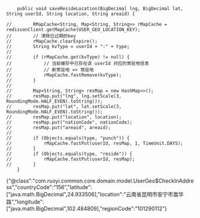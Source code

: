 ```
    public void saveResideLocation(BigDecimal lng, BigDecimal lat, String userId, String location, String areaid) {

//        RMapCache<String, Map<String, String>> rMapCache = redissonClient.getMapCache(USER_GEO_LOCATION_KEY);
//        // 清除已过期的key
//        rMapCache.clearExpire();
//        String kvType = userId + ":" + type;
//
//        if (rMapCache.get(kvType) != null) {
//            // 当前缓存中已存在该 userId 对应的常驻地信息
//            // 新常驻地 => 常驻地
//            rMapCache.fastRemove(kvType);
//        }
//
//        Map<String, String> resMap = new HashMap<>();
//        resMap.put("lng", lng.setScale(3, RoundingMode.HALF_EVEN).toString());
//        resMap.put("lat", lat.setScale(3, RoundingMode.HALF_EVEN).toString());
//        resMap.put("location", location);
//        resMap.put("nationCode", nationCode);
//        resMap.put("areaid", areaid);
//
//        if (Objects.equals(type, "punch")) {
//            rMapCache.fastPut(userId, resMap, 1, TimeUnit.DAYS);
//        }
//        if (Objects.equals(type, "reside")) {
//            rMapCache.fastPut(userId, resMap);
//        }
    }
```

{"@class":"com.ruoyi.common.core.domain.model.UserGeo$CheckInAddress","countryCode":"156","latitude":["java.math.BigDecimal",24.933506],"location":"云南省昆明市安宁市嵩华路","longitude":["java.math.BigDecimal",102.484809],"regionCode":"101290112"}